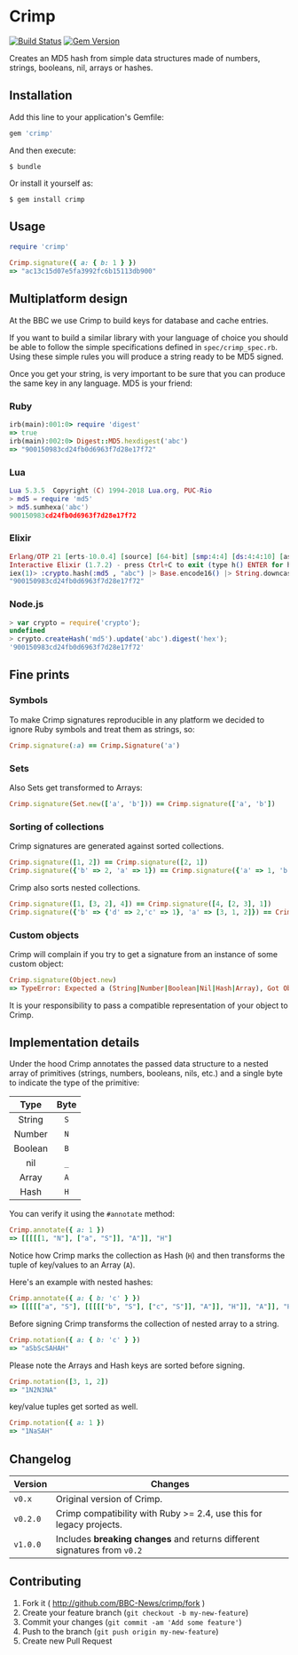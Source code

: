 # Crimp

[![Build Status](https://travis-ci.org/BBC-News/crimp.png?branch=master)](https://travis-ci.org/BBC-News/crimp)
[![Gem Version](https://badge.fury.io/rb/crimp.png)](http://badge.fury.io/rb/crimp)

Creates an MD5 hash from simple data structures made of numbers, strings, booleans, nil, arrays or hashes.

## Installation

Add this line to your application's Gemfile:

```ruby
gem 'crimp'

```

And then execute:

```shell
$ bundle

```

Or install it yourself as:

```shell
$ gem install crimp
```

## Usage

```ruby
require 'crimp'

Crimp.signature({ a: { b: 1 } })
=> "ac13c15d07e5fa3992fc6b15113db900"
```

## Multiplatform design

At the BBC we use Crimp to build keys for database and cache entries.

If you want to build a similar library with your language of choice you should be able to follow the simple specifications defined in `spec/crimp_spec.rb`. Using these simple rules you will produce a string ready to be MD5 signed.

Once you get your string, is very important to be sure that you can produce the same key in any language. MD5 is your friend:

### Ruby

```ruby
irb(main):001:0> require 'digest'
=> true
irb(main):002:0> Digest::MD5.hexdigest('abc')
=> "900150983cd24fb0d6963f7d28e17f72"
```

### Lua

```lua
Lua 5.3.5  Copyright (C) 1994-2018 Lua.org, PUC-Rio
> md5 = require 'md5'
> md5.sumhexa('abc')
900150983cd24fb0d6963f7d28e17f72
```

### Elixir

``` elixir
Erlang/OTP 21 [erts-10.0.4] [source] [64-bit] [smp:4:4] [ds:4:4:10] [async-threads:1] [hipe] [dtrace]
Interactive Elixir (1.7.2) - press Ctrl+C to exit (type h() ENTER for help)
iex(1)> :crypto.hash(:md5 , "abc") |> Base.encode16() |> String.downcase
"900150983cd24fb0d6963f7d28e17f72"
```

### Node.js

``` javascript
> var crypto = require('crypto');
undefined
> crypto.createHash('md5').update('abc').digest('hex');
'900150983cd24fb0d6963f7d28e17f72'
```

## Fine prints

### Symbols

To make Crimp signatures reproducible in any platform we decided to ignore Ruby symbols and treat them as strings, so:

``` ruby
Crimp.signature(:a) == Crimp.Signature('a')
```

### Sets

Also Sets get transformed to Arrays:

``` ruby
Crimp.signature(Set.new(['a', 'b'])) == Crimp.signature(['a', 'b'])
```

### Sorting of collections

Crimp signatures are generated against sorted collections.

```ruby
Crimp.signature([1, 2]) == Crimp.signature([2, 1])
Crimp.signature({'b' => 2, 'a' => 1}) == Crimp.signature({'a' => 1, 'b' => 2})
```

Crimp also sorts nested collections.

```ruby
Crimp.signature([1, [3, 2], 4]) == Crimp.signature([4, [2, 3], 1])
Crimp.signature({'b' => {'d' => 2,'c' => 1}, 'a' => [3, 1, 2]}) == Crimp.signature({'a' => [1, 2, 3], 'b' => { 'c' => 1, 'd' => 2 }})
```

### Custom objects

Crimp will complain if you try to get a signature from an instance of some custom object:

``` ruby
Crimp.signature(Object.new)
=> TypeError: Expected a (String|Number|Boolean|Nil|Hash|Array), Got Object
```
It is your responsibility to pass a compatible representation of your object to Crimp.

## Implementation details

Under the hood Crimp annotates the passed data structure to a nested array of primitives (strings, numbers, booleans, nils, etc.) and a single byte to indicate the type of the primitive:

|  Type   | Byte |
|   :-:   |  :-: |
| String  |  `S` |
| Number  |  `N` |
| Boolean |  `B` |
| nil     |  `_` |
| Array   |  `A` |
| Hash    |  `H` |

You can verify it using the `#annotate` method:

``` ruby
Crimp.annotate({ a: 1 })
=> [[[[[1, "N"], ["a", "S"]], "A"]], "H"]
```
Notice how Crimp marks the collection as Hash (`H`) and then transforms the tuple of key/values to an Array (`A`).

Here's an example with nested hashes:

```ruby
Crimp.annotate({ a: { b: 'c' } })
=> [[[[["a", "S"], [[[[["b", "S"], ["c", "S"]], "A"]], "H"]], "A"]], "H"]
```

Before signing Crimp transforms the collection of nested array to a string.

```ruby
Crimp.notation({ a: { b: 'c' } })
=> "aSbScSAHAH"
```

Please note the Arrays and Hash keys are sorted before signing.

``` ruby
Crimp.notation([3, 1, 2])
=> "1N2N3NA"
```

key/value tuples get sorted as well.

``` ruby
Crimp.notation({ a: 1 })
=> "1NaSAH"
```

## Changelog

| Version | Changes                                                                    |
|---------|----------------------------------------------------------------------------|
|`v0.x`   | Original version of Crimp.                                                 |
|`v0.2.0` | Crimp compatibility with Ruby >= 2.4, use this for legacy projects.        |
|`v1.0.0` | Includes **breaking changes** and returns different signatures from `v0.2` |

## Contributing

1. Fork it ( http://github.com/BBC-News/crimp/fork )
2. Create your feature branch (`git checkout -b my-new-feature`)
3. Commit your changes (`git commit -am 'Add some feature'`)
4. Push to the branch (`git push origin my-new-feature`)
5. Create new Pull Request
